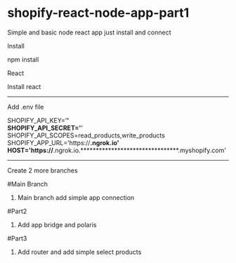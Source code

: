 # shopify-react-node-app-part1
Simple and basic node react app just install and connect

Install 

npm install

React

Install react

----------

Add .env file 

SHOPIFY_API_KEY='********************************' <br/>
SHOPIFY_API_SECRET='********************************'<br/>
SHOPIFY_API_SCOPES=read_products,write_products<br/>
SHOPIFY_APP_URL='https://********************************.ngrok.io'<br/>
HOST='https://********************************.ngrok.io.********************************.myshopify.com'<br/>

----------

Create 2 more branches

#Main Branch

1) Main branch add simple app connection

#Part2

1) Add app bridge and polaris

#Part3 

1) Add router and add simple select products

